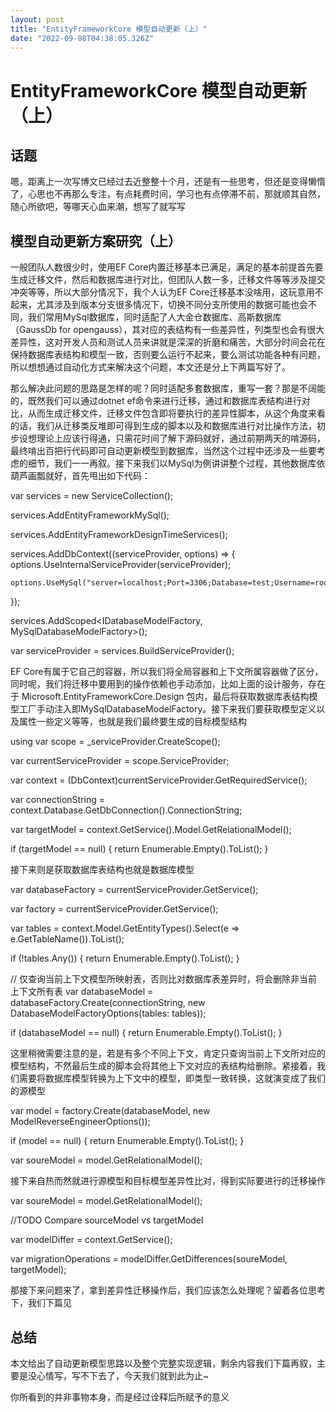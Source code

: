 ```yaml
---
layout: post
title: "EntityFrameworkCore 模型自动更新（上）"
date: "2022-09-08T04:38:05.326Z"
---
```

EntityFrameworkCore 模型自动更新（上）
=============================

话题
--

嗯，距离上一次写博文已经过去近整整十个月，还是有一些思考，但还是变得懒惰了，心思也不再那么专注，有点耗费时间，学习也有点停滞不前，那就顺其自然，随心所欲吧，等哪天心血来潮，想写了就写写

模型自动更新方案研究（上）
-------------

一般团队人数很少时，使用EF Core内置迁移基本已满足，满足的基本前提首先要生成迁移文件，然后和数据库进行对比，但团队人数一多，迁移文件等等涉及提交冲突等等，所以大部分情况下，我个人认为EF Core迁移基本没啥用，这玩意用不起来，尤其涉及到版本分支很多情况下，切换不同分支所使用的数据可能也会不同，我们常用MySql数据库，同时适配了人大金仓数据库、高斯数据库（GaussDb for opengauss），其对应的表结构有一些差异性，列类型也会有很大差异性，这对开发人员和测试人员来讲就是深深的折磨和痛苦，大部分时间会花在保持数据库表结构和模型一致，否则要么运行不起来，要么测试功能各种有问题，所以想想通过自动化方式来解决这个问题，本文还是分上下两篇写好了。

那么解决此问题的思路是怎样的呢？同时适配多套数据库，重写一套？那是不阔能的，既然我们可以通过dotnet ef命令来进行迁移，通过和数据库表结构进行对比，从而生成迁移文件，迁移文件包含即将要执行的差异性脚本，从这个角度来看的话，我们从迁移类反堆即可得到生成的脚本以及和数据库进行对比操作方法，初步设想理论上应该行得通，只需花时间了解下源码就好，通过前期两天的啃源码，最终啃出百把行代码即可自动更新模型到数据库，当然这个过程中还涉及一些要考虑的细节，我们一一再叙。接下来我们以MySql为例讲讲整个过程，其他数据库依葫芦画瓢就好，首先甩出如下代码：

var services = new ServiceCollection();

services.AddEntityFrameworkMySql();

services.AddEntityFrameworkDesignTimeServices();

services.AddDbContext<EfCoreDbContext>((serviceProvider, options) =>
{
    options.UseInternalServiceProvider(serviceProvider);

    options.UseMySql("server=localhost;Port=3306;Database=test;Username=root;Password=root;",ServerVersion.AutoDetect("server=localhost;Port=3306;Database=test;Username=root;Password=root;"));
});

services.AddScoped<IDatabaseModelFactory, MySqlDatabaseModelFactory>();

var serviceProvider = services.BuildServiceProvider();

EF Core有属于它自己的容器，所以我们将全局容器和上下文所属容器做了区分，同时呢，我们将迁移中要用到的操作依赖也手动添加，比如上面的设计服务，存在于 Microsoft.EntityFrameworkCore.Design 包内，最后将获取数据库表结构模型工厂手动注入即MySqlDatabaseModelFactory。接下来我们要获取模型定义以及属性一些定义等等，也就是我们最终要生成的目标模型结构

using var scope = \_serviceProvider.CreateScope();

var currentServiceProvider = scope.ServiceProvider;

var context = (DbContext)currentServiceProvider.GetRequiredService<T>();

var connectionString = context.Database.GetDbConnection().ConnectionString;

var targetModel = context.GetService<IDesignTimeModel>().Model.GetRelationalModel();

if (targetModel == null)
{
    return Enumerable.Empty<MigrationOperation>().ToList();
}

接下来则是获取数据库表结构也就是数据库模型

var databaseFactory = currentServiceProvider.GetService<IDatabaseModelFactory>();

var factory = currentServiceProvider.GetService<IScaffoldingModelFactory>();

var tables = context.Model.GetEntityTypes().Select(e => e.GetTableName()).ToList();

if (!tables.Any())
{
    return Enumerable.Empty<MigrationOperation>().ToList();
}

// 仅查询当前上下文模型所映射表，否则比对数据库表差异时，将会删除非当前上下文所有表
var databaseModel = databaseFactory.Create(connectionString, new DatabaseModelFactoryOptions(tables: tables));

if (databaseModel == null)
{
    return Enumerable.Empty<MigrationOperation>().ToList();
}

这里稍微需要注意的是，若是有多个不同上下文，肯定只查询当前上下文所对应的模型结构，不然最后生成的脚本会将其他上下文对应的表结构给删除。紧接着，我们需要将数据库模型转换为上下文中的模型，即类型一致转换，这就演变成了我们的源模型

var model = factory.Create(databaseModel, new ModelReverseEngineerOptions());

if (model == null)
{
    return Enumerable.Empty<MigrationOperation>().ToList();
}

var soureModel = model.GetRelationalModel();

接下来自热而然就进行源模型和目标模型差异性比对，得到实际要进行的迁移操作

 var soureModel = model.GetRelationalModel();

//TODO Compare sourceModel vs targetModel

var modelDiffer = context.GetService<IMigrationsModelDiffer>();

var migrationOperations = modelDiffer.GetDifferences(soureModel, targetModel);

那接下来问题来了，拿到差异性迁移操作后，我们应该怎么处理呢？留着各位思考下，我们下篇见

总结
--

本文给出了自动更新模型思路以及整个完整实现逻辑，剩余内容我们下篇再叙，主要是没心情写，写不下去了，今天我们就到此为止~

你所看到的并非事物本身，而是经过诠释后所赋予的意义